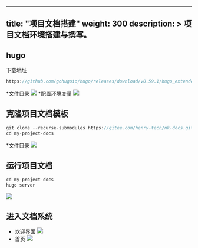 
---
title: "项目文档搭建"
weight: 300
description: >
  项目文档环境搭建与撰写。
---
## hugo
下载地址
```javascript
https://github.com/gohugoio/hugo/releases/download/v0.59.1/hugo_extended_0.59.1_Windows-64bit.zip
```
*文件目录
![](../attachment/doc-01.png)
*配置环境变量
![](../attachment/doc-02.png)
## 克隆项目文档模板
```javascript
git clone --recurse-submodules https://gitee.com/henry-tech/nk-docs.git my-project-docs
cd my-project-docs
```
*文件目录
![](../attachment/doc-03.png)
## 运行项目文档
```javascript
cd my-project-docs
hugo server
```
![](../attachment/doc-04.png)
## 进入文档系统
* 欢迎界面
![](../attachment/doc-05.png)
* 首页
![](../attachment/doc-06.png)